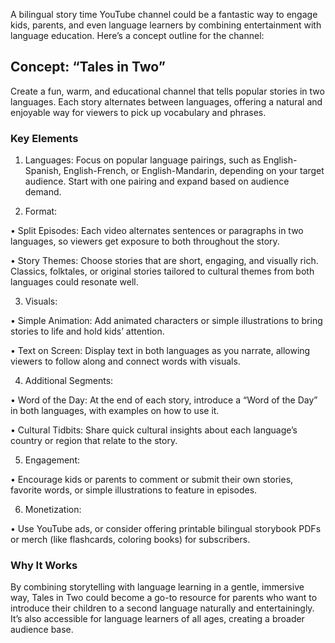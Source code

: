 A bilingual story time YouTube channel could be a fantastic way to engage kids, parents, and even language learners by combining entertainment with language education. Here’s a concept outline for the channel:

  

## Concept: “Tales in Two”

  

Create a fun, warm, and educational channel that tells popular stories in two languages. Each story alternates between languages, offering a natural and enjoyable way for viewers to pick up vocabulary and phrases.

  

### Key Elements

  

1. Languages: Focus on popular language pairings, such as English-Spanish, English-French, or English-Mandarin, depending on your target audience. Start with one pairing and expand based on audience demand.

2. Format:

• Split Episodes: Each video alternates sentences or paragraphs in two languages, so viewers get exposure to both throughout the story.

• Story Themes: Choose stories that are short, engaging, and visually rich. Classics, folktales, or original stories tailored to cultural themes from both languages could resonate well.

3. Visuals:

• Simple Animation: Add animated characters or simple illustrations to bring stories to life and hold kids’ attention.

• Text on Screen: Display text in both languages as you narrate, allowing viewers to follow along and connect words with visuals.

4. Additional Segments:

• Word of the Day: At the end of each story, introduce a “Word of the Day” in both languages, with examples on how to use it.

• Cultural Tidbits: Share quick cultural insights about each language’s country or region that relate to the story.

5. Engagement:

• Encourage kids or parents to comment or submit their own stories, favorite words, or simple illustrations to feature in episodes.

6. Monetization:

• Use YouTube ads, or consider offering printable bilingual storybook PDFs or merch (like flashcards, coloring books) for subscribers.

  

### Why It Works

  

By combining storytelling with language learning in a gentle, immersive way, Tales in Two could become a go-to resource for parents who want to introduce their children to a second language naturally and entertainingly. It’s also accessible for language learners of all ages, creating a broader audience base.